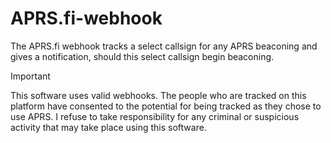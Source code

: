 # APRS.fi-webhook
The APRS.fi webhook tracks a select callsign for any APRS beaconing and gives a notification, should this select callsign begin beaconing.
>[!IMPORTANT]
>This software uses valid webhooks. The people who are tracked on this platform have consented to the potential for being tracked as they chose to use APRS.
>I refuse to take responsibility for any criminal or suspicious activity that may take place using this software.
